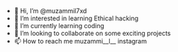 - 👋 Hi, I’m @muzammil7xd
- 👀 I’m interested in learning Ethical hacking
- 🌱 I’m currently learning coding
- 💞️ I’m looking to collaborate on some exciting projects
- 📫 How to reach me muzammi__l__ instagram 
<!--
muzammil7xd/muzammil7xd is a ✨ special ✨ repository because its `README.md` (this file) appears on your GitHub profile.
You can click the Preview link to take a look at your changes.
--->
